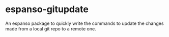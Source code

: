 # espanso-gitupdate
An espanso package to quickly write the commands to update the changes made from a local git repo to a remote one.
